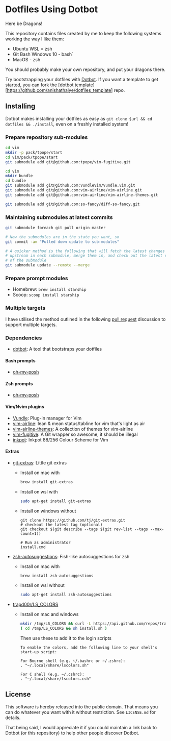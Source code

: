# Dotfiles Using Dotbot

Here be Dragons!

This repository contains files created by me to keep the following systems working the way I like them:

- Ubuntu WSL = zsh
- Git Bash Windows 10 - bash`
- MacOS - zsh

You should probably make your own repository, and put your dragons there.

Try bootstrapping your dotfiles with [Dotbot](https://github.com/anishathalye/dotbot). If you want a template to get started, you can fork the [dotbot template][https://github.com/anishathalye/dotfiles_template] repo.

## Installing

Dotbot makes installing your dotfiles as easy as `git clone $url && cd dotfiles && ./install`, even on a freshly installed system!

### Prepare repository sub-modules

```bash
cd vim
mkdir -p pack/tpope/start
cd vim/pack/tpope/start
git submodule add git@github.com:tpope/vim-fugitive.git

cd vim
mkdir bundle
cd bundle
git submodule add git@github.com:VundleVim/Vundle.vim.git
git submodule add git@github.com:vim-airline/vim-airline.git
git submodule add git@github.com:vim-airline/vim-airline-themes.git

git submodule add git@github.com:so-fancy/diff-so-fancy.git
```

### Maintaining submodules at latest commits

```bash
git submodule foreach git pull origin master

# Now the submodules are in the state you want, so
git commit -am "Pulled down update to sub-modules"

# A quicker method is the following that will fetch the latest changes from
# upstream in each submodule, merge them in, and check out the latest revision
# of the submodule
git submodule update --remote --merge
```

### Prepare prompt modules

- Homebrew: `brew install starship`
- Scoop: `scoop install starship`

### Multiple targets

I have utilised the method outlined in the following [pull request](https://github.com/anishathalye/dotbot/pull/11) discussion to support multiple targets.

### Dependencies

- [dotbot](https://github.com/anishathalye/dotbot): A tool that bootstraps your dotfiles

#### Bash prompts

- [oh-my-posh](https://ohmyposh.dev)

#### Zsh prompts

- [oh-my-posh](https://ohmyposh.dev)

#### Vim/Nvim plugins

- [Vundle](https://github.com/VundleVim/Vundle.vim): Plug-in manager for Vim
- [vim-airline](https://github.com/vim-airline/vim-airline): lean & mean status/tabline for vim that's light as air
- [vim-airline-themes](https://github.com/vim-airline/vim-airline-themes): A collection of themes for vim-airline
- [vim-fugitive](https://github.com/tpope/vim-fugitive): A Git wrapper so awesome, it should be illegal
- [inkpot](https://github.com/ciaranm/inkpot): Inkpot 88/256 Colour Scheme for Vim

#### Extras

- [git-extras](https://github.com/tj/git-extras): Little git extras
  + Install on mac with

    ```zsh
    brew install git-extras
    ```

  + Install on wsl with

    ```zsh
    sudo apt-get install git-extras
    ```

  + Install on windows without

    ```shell
    git clone https://github.com/tj/git-extras.git
    # checkout the latest tag (optional)
    git checkout $(git describe --tags $(git rev-list --tags --max-count=1))

    # Run as administrator
    install.cmd
    ```

- [zsh-autosuggestions](https://github.com/zsh-users/zsh-autosuggestions): Fish-like autosuggestions for zsh
  + Install on mac with

    ```bash
    brew install zsh-autosuggestions
    ```

  + Install on wsl without

    ```bash
    sudo apt-get install zsh-autosuggestions
    ```

- [trapd00r/LS_COLORS](https://github.com/trapd00r/LS_COLORS)
  + Install on mac and windows

    ```bash
    mkdir /tmp/LS_COLORS && curl -L https://api.github.com/repos/trapd00r/LS_COLORS/tarball/master | tar xzf - --directory=/tmp/LS_COLORS --strip=1
    ( cd /tmp/LS_COLORS && sh install.sh )
    ```

    Then use these to add it to the login scripts

    ```text
    To enable the colors, add the following line to your shell's start-up script:

    For Bourne shell (e.g. ~/.bashrc or ~/.zshrc):
    . "~/.local/share/lscolors.sh"

    For C shell (e.g. ~/.cshrc):
    . "~/.local/share/lscolors.csh"
    ```

## License

This software is hereby released into the public domain. That means you can do whatever you want with it without restriction. See `LICENSE.md` for details.

That being said, I would appreciate it if you could maintain a link back to Dotbot (or this repository) to help other people discover Dotbot.
